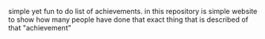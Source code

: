 simple yet fun to do list of achievements. in this repository is simple website to show how many people have done that exact thing that is described of that "achievement"
